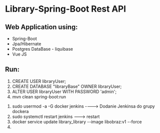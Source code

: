 # Library-Spring-Boot Rest API

## Web Application using:
<ul>
<li>Spring-Boot</li>
<li>Jpa/Hibernate</li>
<li>Postgres DataBase - liquibase</li>
<li>Vue JS</li>
</ul>

## Run:

<ol>
<li>CREATE USER libraryUser;</li>
<li>CREATE DATABASE "libraryBase" OWNER libraryUser;</li>
<li>ALTER USER libraryUser WITH PASSWORD 'admin';</li>
<li>mvn clean spring-boot:run</li>
</ol>

<ol>
<li> sudo usermod -a -G docker jenkins ----> Dodanie Jenkinsa do grupy dockera</li>
<li> sudo systemctl restart jenkins ---> restart</li>
<li> docker service update library_library --image libobraz:v1 --force <li>
</ol>
